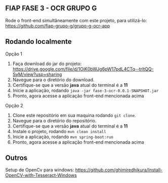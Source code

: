 ## FIAP FASE 3 - OCR **GRUPO G**
  
Rode o front-end simultâneamente com este projeto, para utilizá-lo: https://github.com/fiap-grupo-g/grupo-g-ocr-app

## Rodando localmente

Opção 1
  1. Faça download do jar do projeto: https://drive.google.com/file/d/1OiK0bWJg6pW17pdL4CTq--trltQQ-SyM/view?usp=sharing
  2. Navegue para o diretório do download.
  3. Certifique-se que a versão **java** atual do terminal é a **11**
  4. Inicie a aplicação, rodando `java -jar fase-3-ocr-0.0.1-SNAPSHOT.jar`
  5. Pronto, agora acesse a aplicação front-end mencionada acima

Opção 2
  1. Clone este repositório em sua maquina rodando `git clone`.
  2. Navegue para o diretório do repositório.
  3. Certifique-se que a versão **java** atual do terminal é a **11**
  4. Instale o projeto, rodando `mvn clean install`
  5. Inicie a aplicação, rodando `mvn spring-boot:run`
  6. Pronto, agora acesse a aplicação front-end mencionada acima


## Outros

Setup de OpenCv para windows: https://github.com/ghimiredhikura/Install-OpenCV-with-Tesseract-Windows
